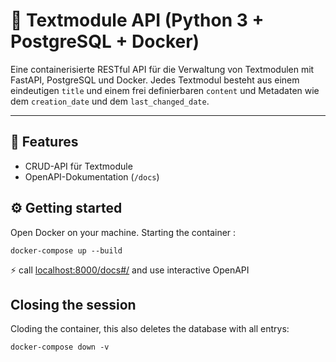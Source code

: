 # 🧩 Textmodule API (Python 3 + PostgreSQL + Docker)

Eine containerisierte RESTful API für die Verwaltung von Textmodulen mit FastAPI, PostgreSQL und Docker. 
Jedes Textmodul besteht aus einem eindeutigen `title` und einem frei definierbaren `content` und Metadaten wie dem `creation_date` und dem `last_changed_date`.

---
## 🚀 Features

- CRUD-API für Textmodule
- OpenAPI-Dokumentation (`/docs`)

## ⚙️ Getting started
Open Docker on your machine.
Starting the container : 

``` docker-compose up --build ```

⚡ call [localhost:8000/docs#/](http://localhost:8000/docs#/) and use interactive OpenAPI

## Closing the session

Cloding the container, this also deletes the database with all entrys:

``` docker-compose down -v ```




